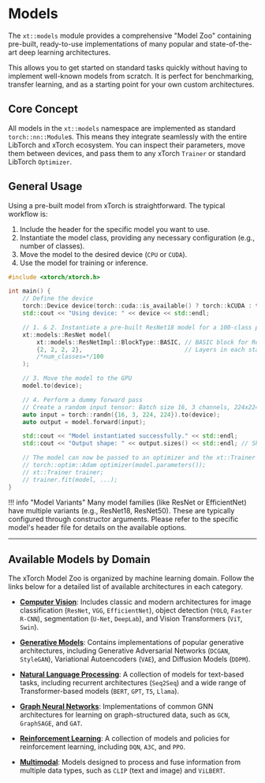 # Models

The `xt::models` module provides a comprehensive "Model Zoo" containing pre-built, ready-to-use implementations of many popular and state-of-the-art deep learning architectures.

This allows you to get started on standard tasks quickly without having to implement well-known models from scratch. It is perfect for benchmarking, transfer learning, and as a starting point for your own custom architectures.

## Core Concept

All models in the `xt::models` namespace are implemented as standard `torch::nn::Module`s. This means they integrate seamlessly with the entire LibTorch and xTorch ecosystem. You can inspect their parameters, move them between devices, and pass them to any xTorch `Trainer` or standard LibTorch `Optimizer`.

## General Usage

Using a pre-built model from xTorch is straightforward. The typical workflow is:
1.  Include the header for the specific model you want to use.
2.  Instantiate the model class, providing any necessary configuration (e.g., number of classes).
3.  Move the model to the desired device (`CPU` or `CUDA`).
4.  Use the model for training or inference.

```cpp
#include <xtorch/xtorch.h>

int main() {
    // Define the device
    torch::Device device(torch::cuda::is_available() ? torch::kCUDA : torch::kCPU);
    std::cout << "Using device: " << device << std::endl;

    // 1. & 2. Instantiate a pre-built ResNet18 model for a 100-class problem
    xt::models::ResNet model(
        xt::models::ResNetImpl::BlockType::BASIC, // BASIC block for ResNet18/34
        {2, 2, 2, 2},                             // Layers in each stage for ResNet18
        /*num_classes=*/100
    );

    // 3. Move the model to the GPU
    model.to(device);

    // 4. Perform a dummy forward pass
    // Create a random input tensor: Batch size 16, 3 channels, 224x224 image
    auto input = torch::randn({16, 3, 224, 224}).to(device);
    auto output = model.forward(input);

    std::cout << "Model instantiated successfully." << std::endl;
    std::cout << "Output shape: " << output.sizes() << std::endl; // Should be

    // The model can now be passed to an optimizer and the xt::Trainer
    // torch::optim::Adam optimizer(model.parameters());
    // xt::Trainer trainer;
    // trainer.fit(model, ...);
}
```

!!! info "Model Variants"
    Many model families (like ResNet or EfficientNet) have multiple variants (e.g., ResNet18, ResNet50). These are typically configured through constructor arguments. Please refer to the specific model's header file for details on the available options.

---

## Available Models by Domain

The xTorch Model Zoo is organized by machine learning domain. Follow the links below for a detailed list of available architectures in each category.

-   **[Computer Vision](computer-vision.md)**: Includes classic and modern architectures for image classification (`ResNet`, `VGG`, `EfficientNet`), object detection (`YOLO`, `Faster R-CNN`), segmentation (`U-Net`, `DeepLab`), and Vision Transformers (`ViT`, `Swin`).

-   **[Generative Models](generative.md)**: Contains implementations of popular generative architectures, including Generative Adversarial Networks (`DCGAN`, `StyleGAN`), Variational Autoencoders (`VAE`), and Diffusion Models (`DDPM`).

-   **[Natural Language Processing](nlp.md)**: A collection of models for text-based tasks, including recurrent architectures (`Seq2Seq`) and a wide range of Transformer-based models (`BERT`, `GPT`, `T5`, `Llama`).

-   **[Graph Neural Networks](gnn.md)**: Implementations of common GNN architectures for learning on graph-structured data, such as `GCN`, `GraphSAGE`, and `GAT`.

-   **[Reinforcement Learning](rl.md)**: A collection of models and policies for reinforcement learning, including `DQN`, `A3C`, and `PPO`.

-   **[Multimodal](multimodal.md)**: Models designed to process and fuse information from multiple data types, such as `CLIP` (text and image) and `ViLBERT`.
